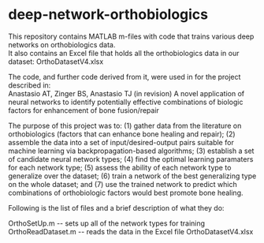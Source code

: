# deep-network-orthobiologics

This repository contains MATLAB m-files with code that trains various deep networks on orthobiologics data.  
It also contains an Excel file that holds all the orthobiologics data in our dataset: OrthoDatasetV4.xlsx

The code, and further code derived from it, were used in for the project described in:  
Anastasio AT, Zinger BS, Anastasio TJ (in revision) A novel application of neural networks to identify potentially effective combinations of biologic factors for enhancement of bone fusion/repair

The purpose of this project was to: (1) gather data from the literature on orthobiologics (factors that can enhance bone healing and repair); (2) assemble the data into a set of input/desired-output pairs suitable for machine learning via backpropagation-based algorithms; (3) establish a set of candidate neural network types; (4) find the optimal learning paramaters for each network type; (5) assess the ability of each network type to generalize over the dataset; (6) train a network of the best generalizing type on the whole dataset; and (7) use the trained network to predict which combinations of orthobiologic factors would best promote bone healing. 

Following is the list of files and a brief description of what they do:

OrthoSetUp.m       -- sets up all of the network types for training
OrthoReadDataset.m -- reads the data in the Excel file OrthoDatasetV4.xlsx


